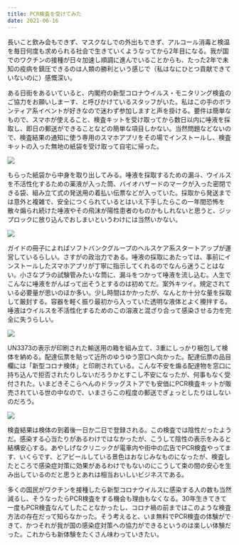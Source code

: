 ```yaml
---
title: PCR検査を受けてみた
date: 2021-06-16
---
```


長いこと飲み会もできず、マスクなしでの外出もできず、アルコール消毒と検温を毎日何度も求められる社会で生きていくようなってから2年目になる。我が国でのワクチンの接種が日々加速し順調に進んでいることからも、たった2年で未知の疫病を鎮圧できるのは人類の勝利という感じで（私はなにひとつ貢献できていないのに）感慨深い。

ある日街をあるいていると、内閣府の新型コロナウイルス・モニタリング検査のご協力をお願いしまーす、と呼びかけているスタッフがいた。私はこの手のボランティア系イベントが好きなので迷わず参加しますと声を掛ける。要件は簡単なもので、スマホが使えること、検査キットを受け取ってから数日以内に唾液を採取し、即日の郵送ができることなどの簡単な項目しかない。当然問題などないので、検査結果の通知に使う専用のスマホアプリをその場でインストールし、検査キットの入った無地の紙袋を受け取って自宅に帰った。

![](https://photos.smugmug.com/photos/i-WdHHvXM/0/258c5485/X2/i-WdHHvXM-X2.jpg)

もらった紙袋から中身を取り出してみる。唾液を採取するための漏斗、ウイルスを不活性化するための薬液が入った筒、バイオハザードのマークが入った密閉できる袋、組み立て式の発送用の着払い伝票などが入っていた。採取から発送までは意外と複雑で、安全につくられているとはいえ下手したらこの一年間恐怖を散々煽られ続けた唾液やその飛沫が陽性患者のものかもしれないと思うと、ジップロックに放り込んでおしまいというわけには当然いかない。

![](https://photos.smugmug.com/photos/i-sfm4Mdq/0/65d81414/X2/i-sfm4Mdq-X2.jpg)

ガイドの冊子によればソフトバンクグループのヘルスケア系スタートアップが運営しているらしい。さすがの政治力である。唾液の採取にあたっては、事前にインストールしたスマホアプリが丁寧に指示してくれるのでなんら迷うことはない。小さなプラの試験管みたいな筒に、漏斗をつかって唾液を流し込む。人生でこんなに唾液をがんばって出そうとするのは初めてだ。案外キツイ。規定されている必要量が思いのほか多い。少し時間はかかったが、なんとか十分な量を採取して厳封する。容器を軽く振り最初から入っていた透明な液体とよく攪拌する。唾液はウイルスを不活性化するためのこの溶液と混ざり合って感染させる力を完全に失うらしい。

![](https://photos.smugmug.com/photos/i-hpkVc3k/0/306b6c02/X2/i-hpkVc3k-X2.jpg)

UN3373の表示が印刷された輸送用の箱を組み立て、3重にしっかり梱包して検体を納める。配達伝票を貼って近所のゆうゆう窓口へ向かった。配達伝票の品目欄には「新型コロナ検体」と印刷されている。こんな不安を煽る配達物を窓口に持ち込んで拒否されたりしないだろうかとすこし不安になったが、何事もなく受付された。いまどきそこらへんのドラッグストアでも安価にPCR検査キットが販売されている世の中なので、いまさらこの程度の郵送でぎょっとしたりはしないのだろう。

![](https://photos.smugmug.com/photos/i-s9BZLdp/0/94e409f0/M/i-s9BZLdp-M.png)

検査結果は検体の到着後一日か二日で登録される。この検査では陰性だったようだ。感染する心当たりがあるわけではなかったが、こうして陰性の表示をみると結構安心する。あやしげなクリニックが電車内や街中の広告でPCR検査やってます、いくらです、とアピールしている景色はおなじみなものになったが、検査したところで感染症対策に効果があるわけでもないのにこうして束の間の安心を生み出しているのだと思うとあれは相当おいしいビジネスである。

多くの国民がワクチンを接種したら新型コロナウイルスに感染する人の数も当然減るし、そうなったらPCR検査をする機会も理由もなくなる。30年生きてきて一度もPCR検査なんてしたことなかったし、コロナ禍の前まではこのような検査方法の存在だって知らなかった。そう考えると、いま無料でPCR検査の体験ができて、かつそれが我が国の感染症対策への協力ができるというのは楽しい体験だった。これからも新体験をたくさん味わっていきたい。
